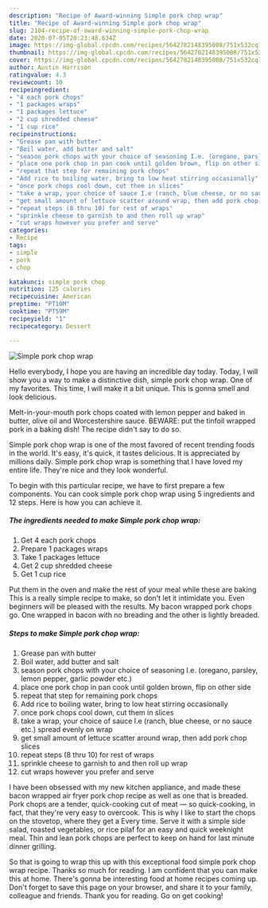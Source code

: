 ```yaml
---
description: "Recipe of Award-winning Simple pork chop wrap"
title: "Recipe of Award-winning Simple pork chop wrap"
slug: 2104-recipe-of-award-winning-simple-pork-chop-wrap
date: 2020-07-05T20:23:48.634Z
image: https://img-global.cpcdn.com/recipes/5642782148395008/751x532cq70/simple-pork-chop-wrap-recipe-main-photo.jpg
thumbnail: https://img-global.cpcdn.com/recipes/5642782148395008/751x532cq70/simple-pork-chop-wrap-recipe-main-photo.jpg
cover: https://img-global.cpcdn.com/recipes/5642782148395008/751x532cq70/simple-pork-chop-wrap-recipe-main-photo.jpg
author: Austin Harrison
ratingvalue: 4.3
reviewcount: 10
recipeingredient:
- "4 each pork chops"
- "1 packages wraps"
- "1 packages lettuce"
- "2 cup shredded cheese"
- "1 cup rice"
recipeinstructions:
- "Grease pan with butter"
- "Boil water, add butter and salt"
- "season pork chops with your choice of seasoning I.e. (oregano, parsley, lemon pepper, garlic powder etc.)"
- "place one pork chop in pan cook until golden brown, flip on other side"
- "repeat that step for remaining pork chops"
- "Add rice to boiling water, bring to low heat stirring occasionally"
- "once pork chops cool down, cut them in slices"
- "take a wrap, your choice of sauce I.e (ranch, blue cheese, or no sauce etc.) spread evenly on wrap"
- "get small amount of lettuce scatter around wrap, then add pork chop slices"
- "repeat steps (8 thru 10) for rest of wraps"
- "sprinkle cheese to garnish to and then roll up wrap"
- "cut wraps however you prefer and serve"
categories:
- Recipe
tags:
- simple
- pork
- chop

katakunci: simple pork chop 
nutrition: 125 calories
recipecuisine: American
preptime: "PT10M"
cooktime: "PT59M"
recipeyield: "1"
recipecategory: Dessert

---
```



![Simple pork chop wrap](https://img-global.cpcdn.com/recipes/5642782148395008/751x532cq70/simple-pork-chop-wrap-recipe-main-photo.jpg)

Hello everybody, I hope you are having an incredible day today. Today, I will show you a way to make a distinctive dish, simple pork chop wrap. One of my favorites. This time, I will make it a bit unique. This is gonna smell and look delicious.

Melt-in-your-mouth pork chops coated with lemon pepper and baked in butter, olive oil and Worcestershire sauce. BEWARE: put the tinfoil wrapped pork in a baking dish! The recipe didn&#39;t say to do so.

Simple pork chop wrap is one of the most favored of recent trending foods in the world. It's easy, it's quick, it tastes delicious. It is appreciated by millions daily. Simple pork chop wrap is something that I have loved my entire life. They're nice and they look wonderful.


To begin with this particular recipe, we have to first prepare a few components. You can cook simple pork chop wrap using 5 ingredients and 12 steps. Here is how you can achieve it.

<!--inarticleads1-->

##### The ingredients needed to make Simple pork chop wrap:

1. Get 4 each pork chops
1. Prepare 1 packages wraps
1. Take 1 packages lettuce
1. Get 2 cup shredded cheese
1. Get 1 cup rice


Put them in the oven and make the rest of your meal while these are baking This is a really simple recipe to make, so don&#39;t let it intimidate you. Even beginners will be pleased with the results. My bacon wrapped pork chops go. One wrapped in bacon with no breading and the other is lightly breaded. 

<!--inarticleads2-->

##### Steps to make Simple pork chop wrap:

1. Grease pan with butter
1. Boil water, add butter and salt
1. season pork chops with your choice of seasoning I.e. (oregano, parsley, lemon pepper, garlic powder etc.)
1. place one pork chop in pan cook until golden brown, flip on other side
1. repeat that step for remaining pork chops
1. Add rice to boiling water, bring to low heat stirring occasionally
1. once pork chops cool down, cut them in slices
1. take a wrap, your choice of sauce I.e (ranch, blue cheese, or no sauce etc.) spread evenly on wrap
1. get small amount of lettuce scatter around wrap, then add pork chop slices
1. repeat steps (8 thru 10) for rest of wraps
1. sprinkle cheese to garnish to and then roll up wrap
1. cut wraps however you prefer and serve


I have been obsessed with my new kitchen appliance, and made these bacon wrapped air fryer pork chop recipe as well as one that is breaded. Pork chops are a tender, quick-cooking cut of meat — so quick-cooking, in fact, that they&#39;re very easy to overcook. This is why I like to start the chops on the stovetop, where they get a Every time. Serve it with a simple side salad, roasted vegetables, or rice pilaf for an easy and quick weeknight meal. Thin and lean pork chops are perfect to keep on hand for last minute dinner grilling. 

So that is going to wrap this up with this exceptional food simple pork chop wrap recipe. Thanks so much for reading. I am confident that you can make this at home. There's gonna be interesting food at home recipes coming up. Don't forget to save this page on your browser, and share it to your family, colleague and friends. Thank you for reading. Go on get cooking!
